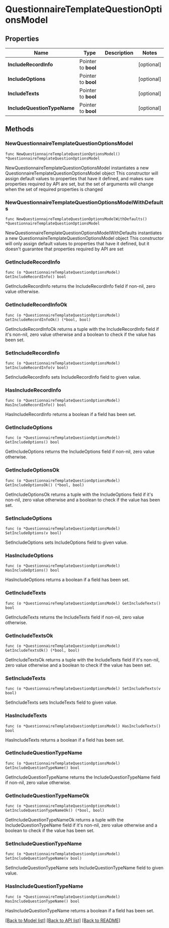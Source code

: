 # QuestionnaireTemplateQuestionOptionsModel

## Properties

Name | Type | Description | Notes
------------ | ------------- | ------------- | -------------
**IncludeRecordInfo** | Pointer to **bool** |  | [optional] 
**IncludeOptions** | Pointer to **bool** |  | [optional] 
**IncludeTexts** | Pointer to **bool** |  | [optional] 
**IncludeQuestionTypeName** | Pointer to **bool** |  | [optional] 

## Methods

### NewQuestionnaireTemplateQuestionOptionsModel

`func NewQuestionnaireTemplateQuestionOptionsModel() *QuestionnaireTemplateQuestionOptionsModel`

NewQuestionnaireTemplateQuestionOptionsModel instantiates a new QuestionnaireTemplateQuestionOptionsModel object
This constructor will assign default values to properties that have it defined,
and makes sure properties required by API are set, but the set of arguments
will change when the set of required properties is changed

### NewQuestionnaireTemplateQuestionOptionsModelWithDefaults

`func NewQuestionnaireTemplateQuestionOptionsModelWithDefaults() *QuestionnaireTemplateQuestionOptionsModel`

NewQuestionnaireTemplateQuestionOptionsModelWithDefaults instantiates a new QuestionnaireTemplateQuestionOptionsModel object
This constructor will only assign default values to properties that have it defined,
but it doesn't guarantee that properties required by API are set

### GetIncludeRecordInfo

`func (o *QuestionnaireTemplateQuestionOptionsModel) GetIncludeRecordInfo() bool`

GetIncludeRecordInfo returns the IncludeRecordInfo field if non-nil, zero value otherwise.

### GetIncludeRecordInfoOk

`func (o *QuestionnaireTemplateQuestionOptionsModel) GetIncludeRecordInfoOk() (*bool, bool)`

GetIncludeRecordInfoOk returns a tuple with the IncludeRecordInfo field if it's non-nil, zero value otherwise
and a boolean to check if the value has been set.

### SetIncludeRecordInfo

`func (o *QuestionnaireTemplateQuestionOptionsModel) SetIncludeRecordInfo(v bool)`

SetIncludeRecordInfo sets IncludeRecordInfo field to given value.

### HasIncludeRecordInfo

`func (o *QuestionnaireTemplateQuestionOptionsModel) HasIncludeRecordInfo() bool`

HasIncludeRecordInfo returns a boolean if a field has been set.

### GetIncludeOptions

`func (o *QuestionnaireTemplateQuestionOptionsModel) GetIncludeOptions() bool`

GetIncludeOptions returns the IncludeOptions field if non-nil, zero value otherwise.

### GetIncludeOptionsOk

`func (o *QuestionnaireTemplateQuestionOptionsModel) GetIncludeOptionsOk() (*bool, bool)`

GetIncludeOptionsOk returns a tuple with the IncludeOptions field if it's non-nil, zero value otherwise
and a boolean to check if the value has been set.

### SetIncludeOptions

`func (o *QuestionnaireTemplateQuestionOptionsModel) SetIncludeOptions(v bool)`

SetIncludeOptions sets IncludeOptions field to given value.

### HasIncludeOptions

`func (o *QuestionnaireTemplateQuestionOptionsModel) HasIncludeOptions() bool`

HasIncludeOptions returns a boolean if a field has been set.

### GetIncludeTexts

`func (o *QuestionnaireTemplateQuestionOptionsModel) GetIncludeTexts() bool`

GetIncludeTexts returns the IncludeTexts field if non-nil, zero value otherwise.

### GetIncludeTextsOk

`func (o *QuestionnaireTemplateQuestionOptionsModel) GetIncludeTextsOk() (*bool, bool)`

GetIncludeTextsOk returns a tuple with the IncludeTexts field if it's non-nil, zero value otherwise
and a boolean to check if the value has been set.

### SetIncludeTexts

`func (o *QuestionnaireTemplateQuestionOptionsModel) SetIncludeTexts(v bool)`

SetIncludeTexts sets IncludeTexts field to given value.

### HasIncludeTexts

`func (o *QuestionnaireTemplateQuestionOptionsModel) HasIncludeTexts() bool`

HasIncludeTexts returns a boolean if a field has been set.

### GetIncludeQuestionTypeName

`func (o *QuestionnaireTemplateQuestionOptionsModel) GetIncludeQuestionTypeName() bool`

GetIncludeQuestionTypeName returns the IncludeQuestionTypeName field if non-nil, zero value otherwise.

### GetIncludeQuestionTypeNameOk

`func (o *QuestionnaireTemplateQuestionOptionsModel) GetIncludeQuestionTypeNameOk() (*bool, bool)`

GetIncludeQuestionTypeNameOk returns a tuple with the IncludeQuestionTypeName field if it's non-nil, zero value otherwise
and a boolean to check if the value has been set.

### SetIncludeQuestionTypeName

`func (o *QuestionnaireTemplateQuestionOptionsModel) SetIncludeQuestionTypeName(v bool)`

SetIncludeQuestionTypeName sets IncludeQuestionTypeName field to given value.

### HasIncludeQuestionTypeName

`func (o *QuestionnaireTemplateQuestionOptionsModel) HasIncludeQuestionTypeName() bool`

HasIncludeQuestionTypeName returns a boolean if a field has been set.


[[Back to Model list]](../README.md#documentation-for-models) [[Back to API list]](../README.md#documentation-for-api-endpoints) [[Back to README]](../README.md)


